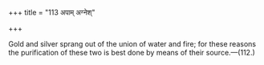 +++
title = "113 अपाम् अग्नेश्"

+++

Gold and silver sprang out of the union of water and fire; for these reasons the purification of these two is best done by means of their source.—(112.)